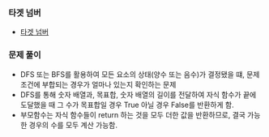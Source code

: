 ### 타겟 넘버
- [타겟 넘버](https://school.programmers.co.kr/learn/courses/30/lessons/43165)
### 문제 풀이
- DFS 또는 BFS를 활용하여 모든 요소의 상태(양수 또는 음수)가 결정됐을 떄, 문제 조건에 부합되는 경우가 얼마나 있는지 확인하는 문제
- DFS를 통해 숫자 배열과, 목표합, 숫자 배열의 길이를 전달하여 자식 함수가 끝에 도달했을 때 그 수가 목표합일 경우 True 아닐 경우 False를 반환하게 함.
- 부모함수는 자식 함수들이 return 하는 것을 모두 더한 값을 반환하므로, 결국 가능한 경우의 수를 모두 계산 가능함. 